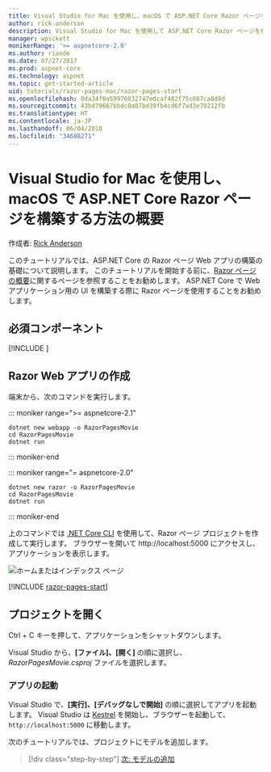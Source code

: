 ```yaml
---
title: Visual Studio for Mac を使用し、macOS で ASP.NET Core Razor ページを構築する方法の概要
author: rick-anderson
description: Visual Studio for Mac を使用して ASP.NET Core Razor ページを構築する方法の基本を説明します。
manager: wpickett
monikerRange: '>= aspnetcore-2.0'
ms.author: riande
ms.date: 07/27/2017
ms.prod: aspnet-core
ms.technology: aspnet
ms.topic: get-started-article
uid: tutorials/razor-pages-mac/razor-pages-start
ms.openlocfilehash: 8da34f0a59976032747edcaf482f75c087ca8d8d
ms.sourcegitcommit: 43bd79667bbdc8a07bd39fb4cd6f7ad3e70212fb
ms.translationtype: HT
ms.contentlocale: ja-JP
ms.lasthandoff: 06/04/2018
ms.locfileid: "34688271"
---
```

# <a name="get-started-with-razor-pages-in-aspnet-core-on-macos-with-visual-studio-for-mac"></a>Visual Studio for Mac を使用し、macOS で ASP.NET Core Razor ページを構築する方法の概要

作成者: [Rick Anderson](https://twitter.com/RickAndMSFT)

このチュートリアルでは、ASP.NET Core の Razor ページ Web アプリの構築の基礎について説明します。 このチュートリアルを開始する前に、[Razor ページの概要](xref:mvc/razor-pages/index)に関するページを参照することをお勧めします。 ASP.NET Core で Web アプリケーション用の UI を構築する際に Razor ページを使用することをお勧めします。

## <a name="prerequisites"></a>必須コンポーネント

[!INCLUDE [](~/includes/net-core-prereqs-macos.md)]

## <a name="create-a-razor-web-app"></a>Razor Web アプリの作成

端末から、次のコマンドを実行します。

::: moniker range=">= aspnetcore-2.1"

```console
dotnet new webapp -o RazorPagesMovie
cd RazorPagesMovie
dotnet run
```

::: moniker-end

::: moniker range="= aspnetcore-2.0"

```console
dotnet new razor -o RazorPagesMovie
cd RazorPagesMovie
dotnet run
```

::: moniker-end

上のコマンドでは [.NET Core CLI](https://docs.microsoft.com/dotnet/core/tools/dotnet) を使用して、Razor ページ プロジェクトを作成して実行します。 ブラウザーを開いて http://localhost:5000 にアクセスし、アプリケーションを表示します。

![ホームまたはインデックス ページ](../razor-pages/razor-pages-start/_static/home.png)

[!INCLUDE [razor-pages-start](../../includes/RP/razor-pages-start.md)]

## <a name="open-the-project"></a>プロジェクトを開く

Ctrl + C キーを押して、アプリケーションをシャットダウンします。

Visual Studio から、**[ファイル]、[開く]** の順に選択し、*RazorPagesMovie.csproj* ファイルを選択します。

### <a name="launch-the-app"></a>アプリの起動

Visual Studio で、**[実行]、[デバッグなしで開始]** の順に選択してアプリを起動します。 Visual Studio は [Kestrel](xref:fundamentals/servers/kestrel) を開始し、ブラウザーを起動して、`http://localhost:5000` に移動します。

次のチュートリアルでは、プロジェクトにモデルを追加します。

> [!div class="step-by-step"]
> [次: モデルの追加](xref:tutorials/razor-pages-mac/model)

